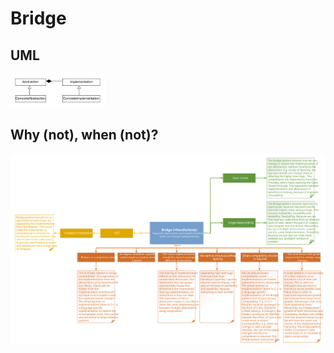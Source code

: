 # Bridge
## UML
<img src=BridgeUML.png width=30% height=30%>

## Why (not), when (not)?
![Bridge](https://raw.githubusercontent.com/NiekBeijloos/Design-Patterns/master/Structural/2.%20Bridge/Bridge.svg?raw=true)
